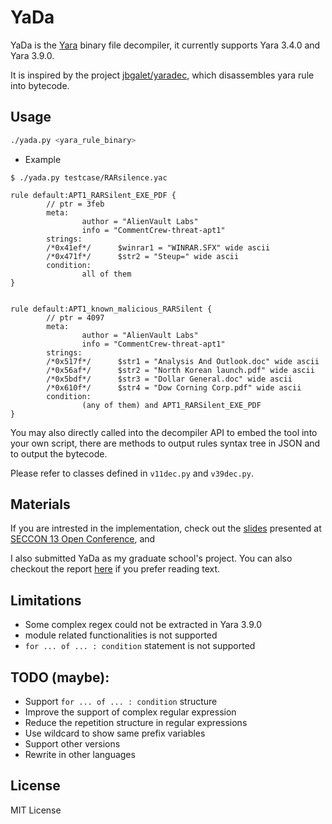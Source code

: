 # YaDa

YaDa is the [Yara](https://github.com/VirusTotal/yara) binary file decompiler, it currently supports Yara 3.4.0 and Yara 3.9.0.

It is inspired by the project [jbgalet/yaradec](https://github.com/jbgalet/yaradec), which disassembles yara rule into bytecode.

## Usage
```sh
./yada.py <yara_rule_binary>
```

* Example
```
$ ./yada.py testcase/RARsilence.yac

rule default:APT1_RARSilent_EXE_PDF {
        // ptr = 3feb
        meta:
                author = "AlienVault Labs"
                info = "CommentCrew-threat-apt1"
        strings:
        /*0x41ef*/      $winrar1 = "WINRAR.SFX" wide ascii
        /*0x471f*/      $str2 = "Steup=" wide ascii
        condition:
                all of them
}


rule default:APT1_known_malicious_RARSilent {
        // ptr = 4097
        meta:
                author = "AlienVault Labs"
                info = "CommentCrew-threat-apt1"
        strings:
        /*0x517f*/      $str1 = "Analysis And Outlook.doc" wide ascii
        /*0x56af*/      $str2 = "North Korean launch.pdf" wide ascii
        /*0x5bdf*/      $str3 = "Dollar General.doc" wide ascii
        /*0x610f*/      $str4 = "Dow Corning Corp.pdf" wide ascii
        condition:
                (any of them) and APT1_RARSilent_EXE_PDF
}
```

You may also directly called into the decompiler API to embed the tool into your own script,
there are methods to output rules syntax tree in JSON and to output the bytecode.

Please refer to classes defined in `v11dec.py` and `v39dec.py`.

## Materials
If you are intrested in the implementation, check out the [slides](/slide/yada.pdf) presented at [SECCON 13 Open Conference](https://www.seccon.jp/13/ep250301.html), and 

I also submitted YaDa as my graduate school's project. You can also checkout the report [here](https://drive.google.com/file/d/1IBZ9boTltduVgLBn66IU5It7lI5ULFc1/view?usp=sharing) if you prefer reading text.


## Limitations
* Some complex regex could not be extracted in Yara 3.9.0
* module related functionalities is not supported
* `for ... of ... : condition` statement is not supported

## TODO (maybe):
* Support `for ... of ... : condition` structure
* Improve the support of complex regular expression
* Reduce the repetition structure in regular expressions
* Use wildcard to show same prefix variables
* Support other versions
* Rewrite in other languages

## License
MIT License
